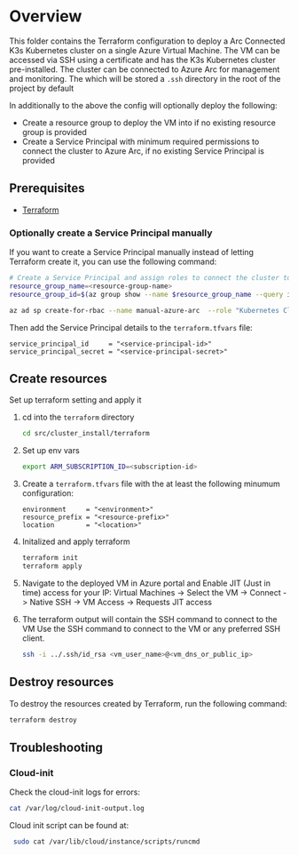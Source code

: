 # Overview

This folder contains the Terraform configuration to deploy a Arc Connected K3s Kubernetes cluster on a single Azure Virtual Machine. The VM can be accessed via SSH using a certificate and has the K3s Kubernetes cluster pre-installed. The cluster can be connected to Azure Arc for management and monitoring. The which will be stored a `.ssh` directory in the root of the project by default

In additionally to the above the config will optionally deploy the following:

- Create a resource group to deploy the VM into if no existing resource group is provided
- Create a Service Principal with minimum required permissions to connect the cluster to Azure Arc, if no existing Service Principal is provided

## Prerequisites

- [Terraform](https://developer.hashicorp.com/terraform/install)

### Optionally create a Service Principal manually

If you want to create a Service Principal manually instead of letting Terraform create it, you can use the following command:

```sh
# Create a Service Principal and assign roles to connect the cluster to Azure Arc
resource_group_name=<resource-group-name>
resource_group_id=$(az group show --name $resource_group_name --query id --output tsv)

az ad sp create-for-rbac --name manual-azure-arc  --role "Kubernetes Cluster - Azure Arc Onboarding" --scopes $resource_group_id
```

Then add the Service Principal details to the `terraform.tfvars` file:

```hcl
service_principal_id     = "<service-principal-id>"
service_principal_secret = "<service-principal-secret>"
```

## Create resources

Set up terraform setting and apply it

1. cd into the `terraform` directory

    ```sh
    cd src/cluster_install/terraform
    ```

2. Set up env vars

    ```sh
    export ARM_SUBSCRIPTION_ID=<subscription-id>
    ```

3. Create a `terraform.tfvars` file with the at least the following minumum configuration:

    ```hcl
    environment     = "<environment>"
    resource_prefix = "<resource-prefix>"
    location        = "<location>"
    ```

4. Initalized and apply terraform

    ```sh
    terraform init
    terraform apply
    ```

5. Navigate to the deployed VM in Azure portal and Enable JIT (Just in time) access for your IP:
    Virtual Machines -> Select the VM -> Connect -> Native SSH -> VM Access -> Requests JIT access

6. The terraform output will contain the SSH command to connect to the VM
    Use the SSH command to connect to the VM or any preferred SSH client.

    ```sh
    ssh -i ../.ssh/id_rsa <vm_user_name>@<vm_dns_or_public_ip>
    ```

## Destroy resources

To destroy the resources created by Terraform, run the following command:

```sh
terraform destroy
```

## Troubleshooting

### Cloud-init

Check the cloud-init logs for errors:

```sh
cat /var/log/cloud-init-output.log
```

Cloud init script can be found at:

```sh
 sudo cat /var/lib/cloud/instance/scripts/runcmd
```
